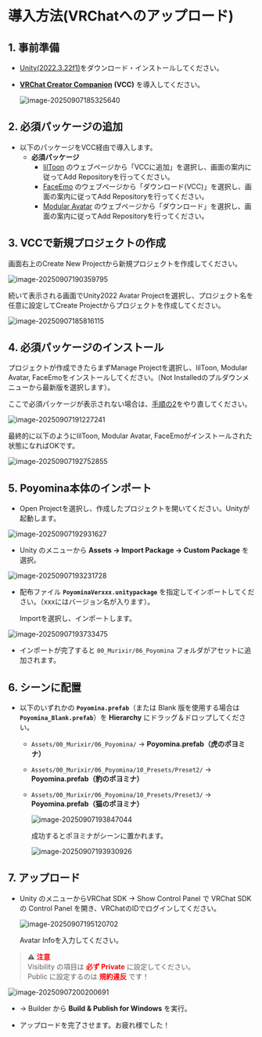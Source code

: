 # 導入方法(VRChatへのアップロード)

## **1. 事前準備**  

- [Unity(2022.3.22f1)](https://unity.com/ja/download)をダウンロード・インストールしてください。

- **[VRChat Creator Companion](https://unity.com/ja/download)** **(VCC)** を導入してください。

  ![image-20250907185325640](PoyominaManual_Pict/VCC0.png)

## **2. 必須パッケージの追加**  

- 以下のパッケージをVCC経由で導入します。
  - **必須パッケージ**  
    - [lilToon](https://lilxyzw.github.io/lilToon/)  のウェブページから「VCCに追加」を選択し、画面の案内に従ってAdd Repositoryを行ってください。
    - [FaceEmo](https://suzuryg.github.io/face-emo/ja/)  のウェブページから「ダウンロード(VCC)」を選択し、画面の案内に従ってAdd Repositoryを行ってください。
    - [Modular Avatar](https://modular-avatar.nadena.dev/ja)  のウェブページから「ダウンロード」を選択し、画面の案内に従ってAdd Repositoryを行ってください。

## 3. **VCCで新規プロジェクトの作成**

画面右上のCreate New Projectから新規プロジェクトを作成してください。

![image-20250907190359795](PoyominaManual_Pict/VCC1.png)

続いて表示される画面でUnity2022 Avatar Projectを選択し、プロジェクト名を任意に設定してCreate Projectからプロジェクトを作成してください。

![image-20250907185816115](PoyominaManual_Pict/VCC2.png)

## 4. 必須パッケージのインストール

プロジェクトが作成できたらまずManage Projectを選択し、lilToon, Modular Avatar, FaceEmoをインストールしてください。（Not Installedのプルダウンメニューから最新版を選択します）。

ここで必須パッケージが表示されない場合は、[手順の2](#2.必須パッケージの追加)をやり直してください。

![image-20250907191227241](PoyominaManual_Pict/VCC3.png)

最終的に以下のようにlilToon, Modular Avatar, FaceEmoがインストールされた状態になればOKです。

![image-20250907192752855](PoyominaManual_Pict/VCC7.png)

## 5. **Poyomina本体のインポート**  

- Open Projectを選択し、作成したプロジェクトを開いてください。Unityが起動します。

![image-20250907192931627](PoyominaManual_Pict/OpenProject.png)

- Unity のメニューから **Assets → Import Package → Custom Package** を選択。  

![image-20250907193231728](PoyominaManual_Pict/Unity1.png)

- 配布ファイル **`PoyominaVerxxx.unitypackage`** を指定してインポートしてください。（xxxにはバージョン名が入ります）。

  Importを選択し、インポートします。

![image-20250907193733475](PoyominaManual_Pict/Unity2.png)

- インポートが完了すると `00_Murixir/06_Poyomina` フォルダがアセットに追加されます。

## 6. **シーンに配置**  

- 以下のいずれかの **`Poyomina.prefab`**（または Blank 版を使用する場合は **`Poyomina_Blank.prefab`**）を **Hierarchy** にドラッグ＆ドロップしてください。  
  - `Assets/00_Murixir/06_Poyomina/` → **Poyomina.prefab（虎のポヨミナ）**  
  
  - `Assets/00_Murixir/06_Poyomina/10_Presets/Preset2/` → **Poyomina.prefab（豹のポヨミナ）**  
  
  - `Assets/00_Murixir/06_Poyomina/10_Presets/Preset3/` → **Poyomina.prefab（猫のポヨミナ）**
  
    ![image-20250907193847044](PoyominaManual_Pict/Unity3.png)
  
    成功するとポヨミナがシーンに置かれます。
  
    ![image-20250907193930926](PoyominaManual_Pict/Unity4.png)

## 7. **アップロード**  

- Unity のメニューからVRChat SDK -> Show Control Panel で VRChat SDK の Control Panel を開き、VRChatのIDでログインしてください。

  ![image-20250907195120702](PoyominaManual_Pict/SDK1.png)

  Avatar Infoを入力してください。

> ⚠️ <span style="color:red; font-weight:bold;">注意</span>  
> Visibility の項目は <span style="color:red; font-weight:bold;">必ず Private</span> に設定してください。  
> Public に設定するのは <span style="color:red; font-weight:bold;">規約違反</span> です！

![image-20250907200200691](PoyominaManual_Pict/SDK2.png)

- → Builder から **Build & Publish for Windows** を実行。  

- アップロードを完了させます。お疲れ様でした！